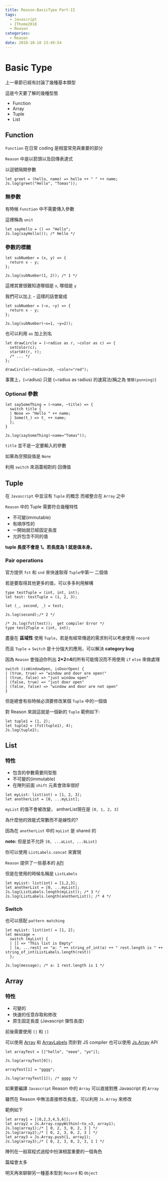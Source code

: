 ```yaml
---
title: Reason-BasicType Part-II
tags:
  - Javascript
  - IThome2018
  - Reason
categories:
  - Reason
date: 2018-10-10 23:49:54
---
```


# Basic Type

上一章節已經有討論了幾種基本類型

這是今天要了解的幾種型態

* Function
* Array
* Tuple
* List

## Function

`Function` 在日常 coding 是相當常見與重要的部分

`Reason` 中是以箭頭以及回傳表達式

以逗號隔開參數

```reason
let greet = (hello, name) => hello ++ " " ++ name;
Js.log(greet("Hello", "Tomas"));
```

### 無參數

有時候 `Function` 中不需要傳入參數

這裡稱為 `unit`

```reason
let sayHello = () => "Hello";
Js.log(sayHello()); /* Hello */
```

### 參數的標籤

```reason
let subNumber = (x, y) => {
  return x - y;
};

Js.log(subNumber(1, 2)); /* 1 */
```

這裡其實很難知道哪個是 `x`,  哪個是 `y`

我們可以加上 `~` 這樣的話會變成

```reason
let subNumber = (~x, ~y) => {
  return x - y;
};

Js.log(subNumber(~x=1, ~y=2));
```

也可以利用 `as` 加上別名

```reason
let drawCircle = (~radius as r, ~color as c) => {
  setColor(c);
  startAt(r, r);
  /* ... */
};

drawCircle(~radius=10, ~color="red");
```

事實上，(~radius) 只是 (~radius as radius) 的速寫法(稱之為 `雙關(punning)`)

### Optional 參數

```reason
let saySomeThing = (~name, ~title) => {
  switch title {
  | None => "Hello " ++ name;
  | Some(t_) => t_ ++ name;
  };
}

Js.log(saySomeThing(~name="Tomas"));
```

`title` 並不是一定要輸入的參數

如果為空預設值是 `None`

利用 `switch` 來涵蓋相對的 回傳值

## Tuple

在 `Javascript` 中並沒有 `Tuple` 的概念 而被整合在 `Array` 之中

`Reason` 中的 Tuple 需要符合幾種特性

* 不可變(immutable)
* 有順序性的
* 一開始就已經固定長度
* 允許包含不同的值

**tuple 長度不會是 1。若長度為 1 就是值本身。**

### Pair operations

官方提供 `fst` 和 `snd` 來快速取得 `Tuple`中第一 二個值

若是要取得其他更多的值，可以多多利用解構

```reason
type testTuple = (int, int, int);
let test: testTuple = (1, 2, 3);

let (_, second, _) = test;

Js.log(second);/* 2 */

/* Js.log(fst(test));  get compiler Error */
type test2Tuple = (int, int);
```

盡量在 **區域性** 使用 `Tuple`，若是有經常傳遞的需求則可以考慮使用 `record`

而且 `Tuple` + `Switch` 是十分強大的應用，可以解決 **category bug** 

因為 `Reason` 會強迫你列出 **2*2=4**的所有可能情況而不用使用 `if` `else` 來做處理

```reason
switch (isWindowOpen, isDoorOpen) {
| (true, true) => "window and door are open!"
| (true, false) => "just window open"
| (false, true) => "just door open"
| (false, false) => "window and door are not open"
}
```

但是總會有些時候必須要修改某個 `Tuple` 中的一個值

對 Reason 來說這就是一個新的 `Tuple` 範例如下:

```reason
let tuple1 = (1, 2);
let tuple2 = (fst(tuple1), 4);
Js.log(tuple2);
```

## List

### 特性

* 包含的參數需要同型態
* 不可變的(immutable)
* 在陣列前面 `shift` 元素會效率很好

```reason
let myList: list(int) = [1, 2, 3];
let anotherList = [0, ...myList];
```

`myList` 的值不會被改變， antherList現在是 `[0, 1, 2, 3]`

為什麼他的效能式常數而不是線性的?

因為在 `anotherList` 中的 `myList` 是 shared 的

**note:** 但是並不允許 `[0, ...aList, ...bList]`

你可以使用 `ListLabels.concat` 來實現

`Reason` 提供了一些基本的 [API](https://reasonml.github.io/api/List.html)

但是在使用的時候名稱是 `ListLabels`

```reason
let myList: list(int) = [1,2,3];
let anotherList = [0, ...myList];
Js.log(ListLabels.length(myList)); /* 3 */
Js.log(ListLabels.length(anotherList)); /* 4 */
```

### Switch

也可以搭配 `pattern matching`

```reason
let myList: list(int) = [1, 2];
let message = 
  switch (myList) {
  | [] => "This list is Empty"
  | [a, ...rest] => "a: " ++ string_of_int(a) ++ " rest.length is " ++ string_of_int(ListLabels.length(rest))
  };

Js.log(message); /* a: 1 rest.length is 1 */
```

## Array

### 特性

* 可變的
* 快速的任意存取和修改
* 原生固定長度 (Javascript 彈性長度)

前後需要使用 `[|` 和 `|]`

可以使用 [Array](https://reasonml.github.io/api/Array.html) 和 [ArrayLabels](https://reasonml.github.io/api/ArrayLabels.html) 而針對 JS compiler 也可以使用 [Js.Array](https://bucklescript.github.io/bucklescript/api/Js.Array.html) API

```reason
let arrayTest = [|"hello", "eeee", "yo"|];

Js.log(arrayTest[0]);

arrayTest[1] = "gggg";

Js.log(arrayTest[1]); /* gggg */
```

如果要編譯 `Javascript` Reason 中的 `Array` 可以直接對應 Javascript 的 `Array`

雖然在 Reason 中無法直接修改長度，可以利用 `Js.Array` 來修改

範例如下

```reason
let array1 = [|0,2,3,4,5,6|];
let array2 = Js.Array.copyWithin(~to_=3, array1);
Js.log(array1);/* [ 0, 2, 3, 0, 2, 3 ] */
Js.log(array2);/* [ 0, 2, 3, 0, 2, 3 ] */
let array3 = Js.Array.push(1, array1);
Js.log(array3);/* [ 0, 2, 3, 0, 2, 3, 1 ] */
```

陣列在一般寫程式過程中扮演相當重要的一個角色

篇幅會太多

明天再來聊聊另一種基本型到 `Record` 和 `Object`
